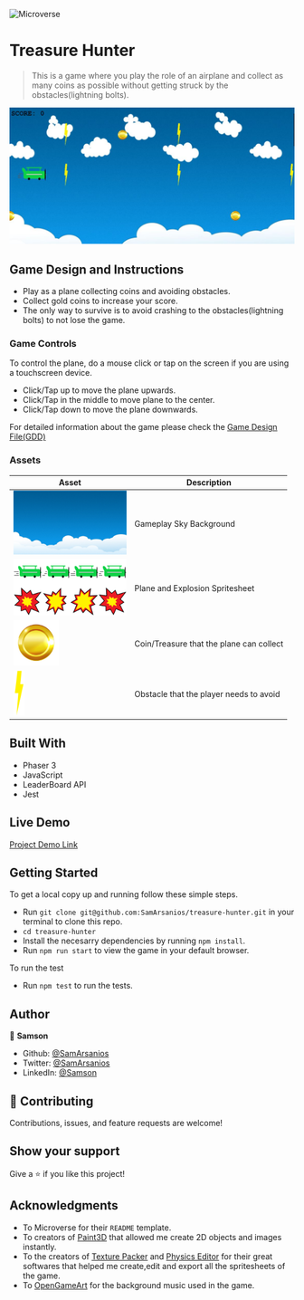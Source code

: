 
![Microverse](https://img.shields.io/badge/-Microverse-6F23FF?style=for-the-badge)

# Treasure Hunter
> This is a game where you play the role of an airplane and collect as many coins as possible without getting struck by the obstacles(lightning bolts).

![img](https://github.com/SamArsanios/treasure-hunter/blob/game/dist/assets/screenshot-1.JPG)

## Game Design and Instructions

- Play as a plane collecting coins and avoiding obstacles.
- Collect gold coins to increase your score.
- The only way to survive is to avoid crashing to the obstacles(lightning bolts) to not lose the game.

### Game Controls

To control the plane, do a mouse click or tap on the screen if you are using a touchscreen device.

- Click/Tap up to move the plane upwards.
- Click/Tap in the middle to move plane to the center.
- Click/Tap down to move the plane downwards.

For detailed information about the game please check the [Game Design File(GDD)](https://github.com/SamArsanios/treasure-hunter/blob/game/docs/game-design.txt)

### Assets

|Asset                                      |Description                            |
|-------------------------------------------|---------------------------------------|
|<img src="./dist/assets/blue.png" width="200">          |Gameplay Sky Background|
|<img src="./dist/assets/plane.png" width="200"> |Plane and Explosion Spritesheet   |
|<img src="./dist/assets/coin.png" width="80" >|Coin/Treasure that the plane can collect                       |
|<img src="./dist/assets/obstacle.png" height="80" width="20">       |Obstacle that the player needs to avoid |

## Built With

- Phaser 3 
- JavaScript
- LeaderBoard API
- Jest

## Live Demo
[Project Demo Link](https://peaceful-tereshkova-883d6e.netlify.app/)

## Getting Started

To get a local copy up and running follow these simple steps.

- Run `git clone git@github.com:SamArsanios/treasure-hunter.git` in your terminal to clone this repo.
- `cd treasure-hunter`
- Install the necesarry dependencies by running `npm install`.
- Run `npm run start` to view the game in your default browser.

To run the test

- Run `npm test` to run the tests.

## Author

👤 **Samson**

- Github: [@SamArsanios](https://github.com/SamArsanios)
- Twitter: [@SamArsanios](https://twitter.com/SamArsanios)
- LinkedIn: [@Samson](https://www.linkedin.com/in/samson-kibrom/)

## 🤝 Contributing

Contributions, issues, and feature requests are welcome!

## Show your support

Give a ⭐️ if you like this project!

## Acknowledgments

- To Microverse for their `README` template.
- To creators of [Paint3D](https://www.microsoft.com/en-us/p/paint-3d/9nblggh5fv99?activetab=pivot:overviewtab) that allowed me create 2D objects and images instantly.
- To the creators of [Texture Packer](https://www.codeandweb.com/texturepacker) and [Physics Editor](https://www.codeandweb.com/physicseditor) for their great softwares that helped me create,edit and export all the spritesheets of the game.
- To [OpenGameArt](https://opengameart.org/) for the background music used in the game.
